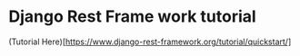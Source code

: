 # Django Rest Frame work tutorial

(Tutorial Here)[https://www.django-rest-framework.org/tutorial/quickstart/]